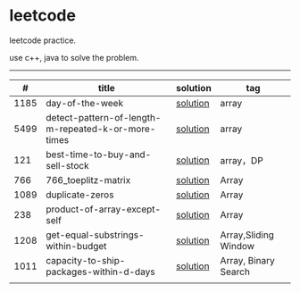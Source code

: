 # leetcode

leetcode practice.

use c++, java to solve the problem.

---

| #    | title                                               | solution                                                     | tag                   |
| ---- | --------------------------------------------------- | ------------------------------------------------------------ | --------------------- |
| 1185 | day-of-the-week                                     | [solution](https://github.com/Veeupup/leetcode/blob/master/algorithms/1185_day-of-the-week.md) | array                 |
| 5499 | detect-pattern-of-length-m-repeated-k-or-more-times | [solution](https://github.com/Veeupup/leetcode/blob/master/algorithms/5499_detect-pattern-of-length-m-repeated-k-or-more-times.md) | array                 |
| 121  | best-time-to-buy-and-sell-stock                     | [solution](https://github.com/Veeupup/leetcode/blob/master/algorithms/121_best-time-to-buy-and-sell-stock.md) | array，DP             |
| 766  | 766_toeplitz-matrix                                 | [solution](https://github.com/Veeupup/leetcode/blob/master/algorithms/766_toeplitz-matrix.md) | Array                 |
| 1089 | duplicate-zeros                                     | [solution](https://github.com/Veeupup/leetcode/blob/master/algorithms/1089_duplicate-zeros.md) | Array                 |
| 238  | product-of-array-except-self                        | [solution](https://github.com/Veeupup/leetcode/blob/master/algorithms/238_product-of-array-except-self.md) | Array                 |
| 1208 | get-equal-substrings-within-budget                  | [solution](https://github.com/Veeupup/leetcode/blob/master/algorithms/1208_get-equal-substrings-within-budget.md) | Array,Sliding  Window |
| 1011 | capacity-to-ship-packages-within-d-days             | [solution](https://github.com/Veeupup/leetcode/blob/master/algorithms/1011_capacity-to-ship-packages-within-d-days.md) | Array, Binary Search  |
|      |                                                     |                                                              |                       |




